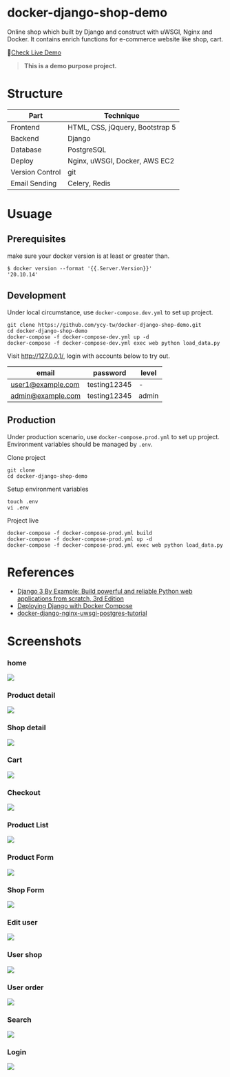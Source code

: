 # docker-django-shop-demo

Online shop which built by Django and construct with uWSGI, Nginx and Docker. It contains enrich functions for e-commerce website like shop, cart.

🔗[Check Live Demo](http://52.207.46.107/)


> **This is a demo purpose project.**


# Structure

|Part               |Technique|
|-------------------|---------|
|Frontend           |HTML, CSS, jQquery, Bootstrap 5|
|Backend            |Django   |
|Database           |PostgreSQL|
|Deploy             |Nginx, uWSGI, Docker, AWS EC2|
|Version Control    |git      |
|Email Sending      |Celery, Redis|




# Usuage

## Prerequisites
make sure your docker version is at least or greater than.
```shell
$ docker version --format '{{.Server.Version}}'
'20.10.14'
```


## Development
Under local circumstance, use `docker-compose.dev.yml` to set up project.
```docker
git clone https://github.com/ycy-tw/docker-django-shop-demo.git
cd docker-django-shop-demo
docker-compose -f docker-compose-dev.yml up -d
docker-compose -f docker-compose-dev.yml exec web python load_data.py
```

Visit http://127.0.0.1/, login with accounts below to try out.

|email            |password    |level|
|-----------------|------------|-----|
|user1@example.com|testing12345|-    |
|admin@example.com|testing12345|admin|


## Production

Under production scenario, use `docker-compose.prod.yml` to set up project. Environment variables should be managed by `.env`.

Clone project
```
git clone
cd docker-django-shop-demo
```

Setup environment variables
```
touch .env
vi .env
```

Project live
```docker
docker-compose -f docker-compose-prod.yml build
docker-compose -f docker-compose-prod.yml up -d
docker-compose -f docker-compose-prod.yml exec web python load_data.py
```

# References

- [Django 3 By Example: Build powerful and reliable Python web applications from scratch, 3rd Edition](https://www.amazon.com/Django-Example-powerful-reliable-applications/dp/1838981950/ref=sr_1_5?crid=3GW5HFEDDLFB3&keywords=django&qid=1655733334&sprefix=django%2Caps%2C356&sr=8-5)
- [Deploying Django with Docker Compose](https://www.youtube.com/watch?v=mScd-Pc_pX0&ab_channel=LondonAppDeveloper)
- [docker-django-nginx-uwsgi-postgres-tutorial](https://github.com/twtrubiks/docker-django-nginx-uwsgi-postgres-tutorial)



# Screenshots

### home
![](./intro/home.png)

### Product detail
![](./intro/product_detail.png)

### Shop detail
![](./intro/shop_detail.png)

### Cart
![](./intro/cart.png)

### Checkout
![](./intro/checkout.png)

### Product List
![](./intro/product_list.png)

### Product Form
![](./intro/product_form.png)

### Shop Form
![](./intro/shop_form.png)

### Edit user
![](./intro/user_form.png)

### User shop
![](./intro/user_shop.png)

### User order
![](./intro/user_order.png)

### Search
![](./intro/search.png)

### Login
![](./intro/login.png)
